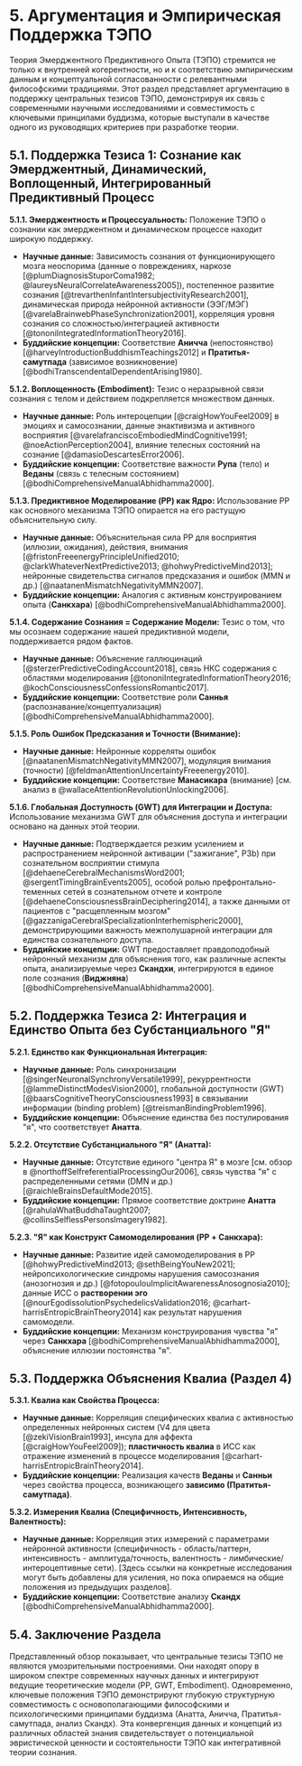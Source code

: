 # 5. Аргументация и Эмпирическая Поддержка ТЭПО

Теория Эмерджентного Предиктивного Опыта (ТЭПО) стремится не только к внутренней когерентности, но и к соответствию эмпирическим данным и концептуальной согласованности с релевантными философскими традициями. Этот раздел представляет аргументацию в поддержку центральных тезисов ТЭПО, демонстрируя их связь с современными научными исследованиями и совместимость с ключевыми принципами буддизма, которые выступали в качестве одного из руководящих критериев при разработке теории.

## 5.1. Поддержка Тезиса 1: Сознание как Эмерджентный, Динамический, Воплощенный, Интегрированный Предиктивный Процесс

**5.1.1. Эмерджентность и Процессуальность:**
Положение ТЭПО о сознании как эмерджентном и динамическом процессе находит широкую поддержку.

*   **Научные данные:** Зависимость сознания от функционирующего мозга неоспорима (данные о повреждениях, наркозе [@plumDiagnosisStuporComa1982; @laureysNeuralCorrelateAwareness2005]), постепенное развитие сознания [@trevarthenInfantIntersubjectivityResearch2001], динамическая природа нейронной активности (ЭЭГ/МЭГ) [@varelaBrainwebPhaseSynchronization2001], корреляция уровня сознания со сложностью/интеграцией активности [@tononiIntegratedInformationTheory2016].
*   **Буддийские концепции:** Соответствие **Аничча** (непостоянство) [@harveyIntroductionBuddhismTeachings2012] и **Пратитья-самутпада** (зависимое возникновение) [@bodhiTranscendentalDependentArising1980].

**5.1.2. Воплощенность (Embodiment):**
Тезис о неразрывной связи сознания с телом и действием подкрепляется множеством данных.

*   **Научные данные:** Роль интероцепции [@craigHowYouFeel2009] в эмоциях и самосознании, данные энактивизма и активного восприятия [@varelafranciscoEmbodiedMindCognitive1991; @noeActionPerception2004], влияние телесных состояний на сознание [@damasioDescartesError2006].
*   **Буддийские концепции:** Соответствие важности **Рупа** (тело) и **Веданы** (связь с телесным состоянием) [@bodhiComprehensiveManualAbhidhamma2000].

**5.1.3. Предиктивное Моделирование (PP) как Ядро:**
Использование PP как основного механизма ТЭПО опирается на его растущую объяснительную силу.

*   **Научные данные:** Объяснительная сила PP для восприятия (иллюзии, ожидания), действия, внимания [@fristonFreeenergyPrincipleUnified2010; @clarkWhateverNextPredictive2013; @hohwyPredictiveMind2013]; нейронные свидетельства сигналов предсказания и ошибок (MMN и др.) [@naatanenMismatchNegativityMMN2007].
*   **Буддийские концепции:** Аналогия с активным конструированием опыта (**Санкхара**) [@bodhiComprehensiveManualAbhidhamma2000].

**5.1.4. Содержание Сознания = Содержание Модели:**
Тезис о том, что мы осознаем содержание нашей предиктивной модели, поддерживается рядом фактов.

*   **Научные данные:** Объяснение галлюцинаций [@sterzerPredictiveCodingAccount2018], связь НКС содержания с областями моделирования [@tononiIntegratedInformationTheory2016; @kochConsciousnessConfessionsRomantic2017].
*   **Буддийские концепции:** Соответствие роли **Саннья** (распознавание/концептуализация) [@bodhiComprehensiveManualAbhidhamma2000].

**5.1.5. Роль Ошибок Предсказания и Точности (Внимание):**

*   **Научные данные:** Нейронные корреляты ошибок [@naatanenMismatchNegativityMMN2007], модуляция внимания (точности) [@feldmanAttentionUncertaintyFreeenergy2010].
*   **Буддийские концепции:** Соответствие **Манасикара** (внимание) [см. анализ в @wallaceAttentionRevolutionUnlocking2006].

**5.1.6. Глобальная Доступность (GWT) для Интеграции и Доступа:**
Использование механизма GWT для объяснения доступа и интеграции основано на данных этой теории.

*   **Научные данные:** Подтверждается резким усилением и распространением нейронной активации ("зажигание", P3b) при сознательном восприятии стимула [@dehaeneCerebralMechanismsWord2001; @sergentTimingBrainEvents2005], особой ролью префронтально-теменных сетей в сознательном отчете и контроле [@dehaeneConsciousnessBrainDeciphering2014], а также данными от пациентов с "расщепленным мозгом" [@gazzanigaCerebralSpecializationInterhemispheric2000], демонстрирующими важность межполушарной интеграции для единства сознательного доступа.
*   **Буддийские концепции:** GWT предоставляет правдоподобный нейронный механизм для объяснения того, как различные аспекты опыта, анализируемые через **Скандхи**, интегрируются в единое поле сознания (**Виджняна**) [@bodhiComprehensiveManualAbhidhamma2000].

## 5.2. Поддержка Тезиса 2: Интеграция и Единство Опыта без Субстанциального "Я"

**5.2.1. Единство как Функциональная Интеграция:**

*   **Научные данные:** Роль синхронизации [@singerNeuronalSynchronyVersatile1999], рекуррентности [@lammeDistinctModesVision2000], глобальной доступности (GWT) [@baarsCognitiveTheoryConsciousness1993] в связывании информации (binding problem) [@treismanBindingProblem1996].
*   **Буддийские концепции:** Объяснение единства без постулирования "я", что соответствует **Анатта**.

**5.2.2. Отсутствие Субстанциального "Я" (Анатта):**

*   **Научные данные:** Отсутствие единого "центра Я" в мозге [см. обзор в @northoffSelfreferentialProcessingOur2006], связь чувства "я" с распределенными сетями (DMN и др.) [@raichleBrainsDefaultMode2015].
*   **Буддийские концепции:** Прямое соответствие доктрине **Анатта** [@rahulaWhatBuddhaTaught2007; @collinsSelflessPersonsImagery1982].

**5.2.3. "Я" как Конструкт Самомоделирования (PP + Санкхара):**

*   **Научные данные:** Развитие идей самомоделирования в PP [@hohwyPredictiveMind2013; @sethBeingYouNew2021]; нейропсихологические синдромы нарушения самосознания (анозогнозия и др.) [@fotopoulouImplicitAwarenessAnosognosia2010]; данные ИСС о **растворении эго** [@nourEgodissolutionPsychedelicsValidation2016; @carhart-harrisEntropicBrainTheory2014] как результат нарушения самомодели.
*   **Буддийские концепции:** Механизм конструирования чувства "я" через **Санкхара** [@bodhiComprehensiveManualAbhidhamma2000], объяснение иллюзии постоянства "я".

## 5.3. Поддержка Объяснения Квалиа (Раздел 4)

**5.3.1. Квалиа как Свойства Процесса:**

*   **Научные данные:** Корреляция специфических квалиа с активностью определенных нейронных систем (V4 для цвета [@zekiVisionBrain1993], инсула для аффекта [@craigHowYouFeel2009]); **пластичность квалиа** в ИСС как отражение изменений в процессе моделирования [@carhart-harrisEntropicBrainTheory2014].
*   **Буддийские концепции:** Реализация качеств **Веданы** и **Санньи** через свойства процесса, возникающего **зависимо (Пратитья-самутпада)**.

**5.3.2. Измерения Квалиа (Специфичность, Интенсивность, Валентность):**

*   **Научные данные:** Корреляция этих измерений с параметрами нейронной активности (специфичность - область/паттерн, интенсивность - амплитуда/точность, валентность - лимбические/интероцептивные сети). [Здесь ссылки на конкретные исследования могут быть добавлены для усиления, но пока опираемся на общие положения из предыдущих разделов].
*   **Буддийские концепции:** Соответствие анализу **Скандх** [@bodhiComprehensiveManualAbhidhamma2000].

## 5.4. Заключение Раздела

Представленный обзор показывает, что центральные тезисы ТЭПО не являются умозрительными построениями. Они находят опору в широком спектре современных научных данных и интегрируют ведущие теоретические модели (PP, GWT, Embodiment). Одновременно, ключевые положения ТЭПО демонстрируют глубокую структурную совместимость с основополагающими философскими и психологическими принципами буддизма (Анатта, Аничча, Пратитья-самутпада, анализ Скандх). Эта конвергенция данных и концепций из различных областей знания свидетельствует о потенциальной эвристической ценности и состоятельности ТЭПО как интегративной теории сознания.